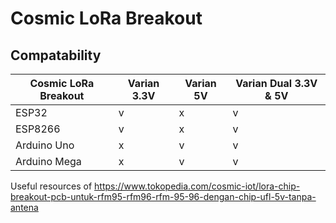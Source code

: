 # Cosmic LoRa Breakout

## Compatability

| Cosmic LoRa Breakout   | Varian 3.3V | Varian 5V | Varian Dual 3.3V & 5V |
|------------------------|-------------|-----------|-----------------------|
| ESP32                  | v           | x         | v                     |
| ESP8266                | v           | x         | v                     |
| Arduino Uno            | x           | v         | v                     |
| Arduino Mega           | x           | v         | v                     |

Useful resources of https://www.tokopedia.com/cosmic-iot/lora-chip-breakout-pcb-untuk-rfm95-rfm96-rfm-95-96-dengan-chip-ufl-5v-tanpa-antena
